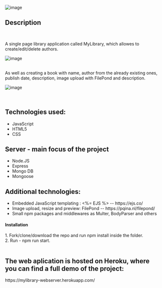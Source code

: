 ![image](https://user-images.githubusercontent.com/59529145/153769305-7ee34cc0-e70f-4a7e-ad5f-c8fbec878b15.png)

<h2>Description</h2> 
<br> 

A single page library application called MyLibrary, which allowes to create/edit/delete authors.
<br>

![image](https://user-images.githubusercontent.com/59529145/153769816-abc79c02-a6e3-4dca-b2e8-4371b3784b54.png)

<br>
As well as creating a book with name, author from the already existing ones, publish date, description, image upload with FilePond and description.
<br>

![image](https://user-images.githubusercontent.com/59529145/153769464-15d779a4-df5f-48ca-8fe9-148c1e9f7a6c.png)

<br>

<h2>Technologies used: </h2>
<ul>
<li>JavaScript</li>
<li>HTML5</li>
<li>CSS</li>
</ul>

<h2>Server - main focus of the project</h2>
<ul>
  <li>Node.JS</li>
  <li>Express</li>
  <li>Mongo DB</li>
  <li>Mongoose</li>
</ul>

<h2>Additional technologies:</h2>
<ul>
  <li>Embedded JavaScript templating : <%= EJS %> -- https://ejs.co/</li>
  <li>Image upload, resize and preview: FilePond -- https://pqina.nl/filepond/</li>
  <li>Small npm packages and middlewares as Multer, BodyParser and others</li>
</ul>

<h4>Installation</h4>
1. Fork/clone/download the repo and run npm install inside the folder.<br/> 
2. Run - npm run start.<br/> 
<br/> 

<h2>The web aplication is hosted on Heroku, where you can find a full demo of the project:</h2>
https://mylibrary-webserver.herokuapp.com/
